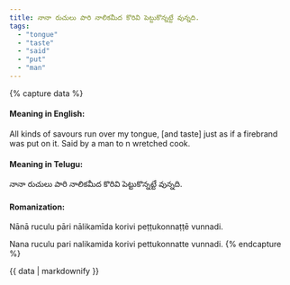 ```yaml
---
title: నానా రుచులు పారి నాలికమీద కొరివి పెట్టుకొన్నట్టే వున్నది.
tags:
  - "tongue"
  - "taste"
  - "said"
  - "put"
  - "man"
---
```


{% capture data %}
#### Meaning in English:
All kinds of savours run over my tongue, [and taste] just as if a firebrand was put on it.
Said by a man to n wretched cook.

#### Meaning in Telugu:
నానా రుచులు పారి నాలికమీద కొరివి పెట్టుకొన్నట్టే వున్నది.

#### Romanization:
Nānā ruculu pāri nālikamīda korivi peṭṭukonnaṭṭē vunnadi.

Nana ruculu pari nalikamida korivi pettukonnatte vunnadi.
{% endcapture %}

{{ data | markdownify }}

